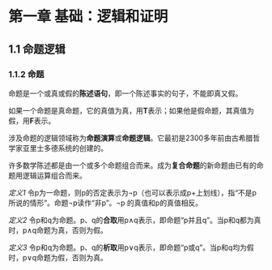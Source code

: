 # 第一章 基础：逻辑和证明

## 1.1 命题逻辑

### 1.1.2 命题

命题是一个或真或假的**陈述语句**，即一个陈述事实的句子，不能即真又假。

如果一个命题是真命题，它的真值为真，用**T**表示；如果他是假命题，其真值为假，用**F**表示。

涉及命题的逻辑领域称为**命题演算**或**命题逻辑**。它最初是2300多年前由古希腊哲学家亚里士多德系统的创建的。

许多数学陈述都是由一个或多个命题组合而来。成为**复合命题**的新命题由已有的命题用逻辑运算组合而来。

*定义1*
令p为一命题，则p的否定表示为¬p（也可以表示成p+上划线），指“不是p所说的情形”。命题¬p读作“非p”。¬p 的真值和p的真值相反。

*定义2*
令p和q为命题。p、q的**合取**用p∧q表示，即命题“p并且q”。当p和q都为真时，p∧q命题为真，否则为假。

*定义3*
令p和q为命题。p、q的**析取**用p∨q表示，即命题“p或q”。当p和q均为假时，p∨q命题为假，否则为真。
